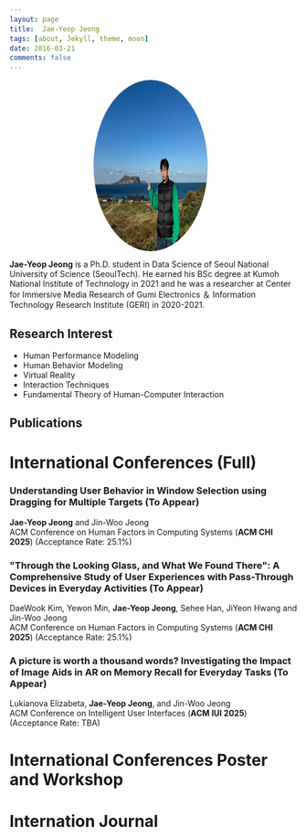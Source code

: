 ```yaml
---
layout: page
title:  Jae-Yeop Jeong
tags: [about, Jekyll, theme, moon]
date: 2016-03-21
comments: false
---
```


<center><img src="/assets/img/제주도.jpg" alt="Profile Picture" style="width: 200px; height: 300px; border-radius: 50%; vertical-align: middle; margin-right: 10px;"></center>

<b>Jae-Yeop Jeong</b> is a Ph.D. student in Data Science of Seoul National University of Science (SeoulTech). He earned his BSc degree at Kumoh National Institute of Technology in 2021 and he was a researcher at Center for Immersive Media Research of Gumi Electronics ＆ Information Technology Research Institute (GERI) in 2020-2021.

## Research Interest
* Human Performance Modeling
* Human Behavior Modeling
* Virtual Reality
* Interaction Techniques
* Fundamental Theory of Human-Computer Interaction

## Publications
# International Conferences (Full)
### Understanding User Behavior in Window Selection using Dragging for Multiple Targets (To Appear) <br>
<b>Jae-Yeop Jeong</b> and Jin-Woo Jeong <br>
ACM Conference on Human Factors in Computing Systems (<b>ACM CHI 2025</b>) (Acceptance Rate: 25.1%) <br>

### "Through the Looking Glass, and What We Found There": A Comprehensive Study of User Experiences with Pass-Through Devices in Everyday Activities (To Appear) <br>
DaeWook Kim, Yewon Min, <b>Jae-Yeop Jeong</b>, Sehee Han, JiYeon Hwang and Jin-Woo Jeong <br>
ACM Conference on Human Factors in Computing Systems (<b>ACM CHI 2025</b>) (Acceptance Rate: 25.1%) <br> 

### A picture is worth a thousand words? Investigating the Impact of Image Aids in AR on Memory Recall for Everyday Tasks (To Appear)
Lukianova Elizabeta, <b>Jae-Yeop Jeong</b>, and Jin-Woo Jeong <br>
ACM Conference on Intelligent User Interfaces (<b>ACM IUI 2025</b>) (Acceptance Rate: TBA) <br> 

# International Conferences Poster and Workshop

# Internation Journal

